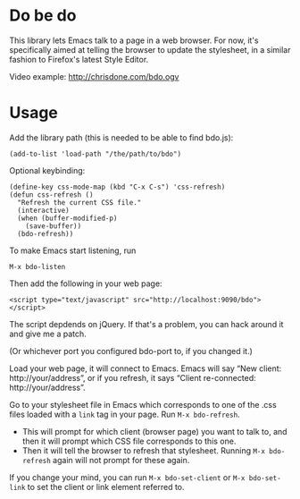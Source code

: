 # Do be do

This library lets Emacs talk to a page in a web browser. For now, it's
specifically aimed at telling the browser to update the stylesheet, in
a similar fashion to Firefox's latest Style Editor.

Video example: http://chrisdone.com/bdo.ogv

# Usage

Add the library path (this is needed to be able to find bdo.js):

    (add-to-list 'load-path "/the/path/to/bdo")

Optional keybinding:

    (define-key css-mode-map (kbd "C-x C-s") 'css-refresh)
    (defun css-refresh ()
      "Refresh the current CSS file."
      (interactive)
      (when (buffer-modified-p)
        (save-buffer))
      (bdo-refresh))

To make Emacs start listening, run

    M-x bdo-listen

Then add the following in your web page:

    <script type="text/javascript" src="http://localhost:9090/bdo"></script>

The script depdends on jQuery. If that's a problem, you can hack
around it and give me a patch.

(Or whichever port you configured bdo-port to, if you changed it.)

Load your web page, it will connect to Emacs. Emacs will say “New
client: http://your/address”, or if you refresh, it says “Client
re-connected: http://your/address”.

Go to your stylesheet file in Emacs which corresponds to one of the
.css files loaded with a `link` tag in your page. Run `M-x
bdo-refresh`.

* This will prompt for which client (browser page) you
  want to talk to, and then it will prompt which CSS file corresponds to
  this one.
* Then it will tell the browser to refresh that
  stylesheet. Running `M-x bdo-refresh` again will not prompt for these
  again.

If you change your mind, you can run `M-x bdo-set-client` or
`M-x bdo-set-link` to set the client or link element referred to.

